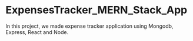 # ExpensesTracker_MERN_Stack_App
In this project, we made expense tracker application using Mongodb, Express, React and Node.